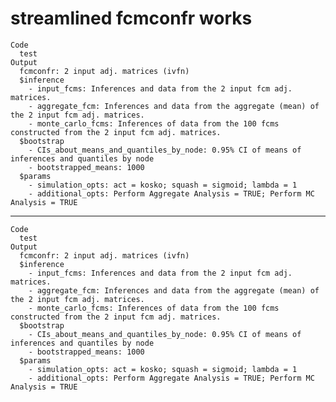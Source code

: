 # streamlined fcmconfr works

    Code
      test
    Output
      fcmconfr: 2 input adj. matrices (ivfn) 
      $inference
        - input_fcms: Inferences and data from the 2 input fcm adj. matrices.
        - aggregate_fcm: Inferences and data from the aggregate (mean) of the 2 input fcm adj. matrices.
        - monte_carlo_fcms: Inferences of data from the 100 fcms constructed from the 2 input fcm adj. matrices. 
      $bootstrap
        - CIs_about_means_and_quantiles_by_node: 0.95% CI of means of inferences and quantiles by node
        - bootstrapped_means: 1000 
      $params
        - simulation_opts: act = kosko; squash = sigmoid; lambda = 1 
        - additional_opts: Perform Aggregate Analysis = TRUE; Perform MC Analysis = TRUE

---

    Code
      test
    Output
      fcmconfr: 2 input adj. matrices (ivfn) 
      $inference
        - input_fcms: Inferences and data from the 2 input fcm adj. matrices.
        - aggregate_fcm: Inferences and data from the aggregate (mean) of the 2 input fcm adj. matrices.
        - monte_carlo_fcms: Inferences of data from the 100 fcms constructed from the 2 input fcm adj. matrices. 
      $bootstrap
        - CIs_about_means_and_quantiles_by_node: 0.95% CI of means of inferences and quantiles by node
        - bootstrapped_means: 1000 
      $params
        - simulation_opts: act = kosko; squash = sigmoid; lambda = 1 
        - additional_opts: Perform Aggregate Analysis = TRUE; Perform MC Analysis = TRUE

